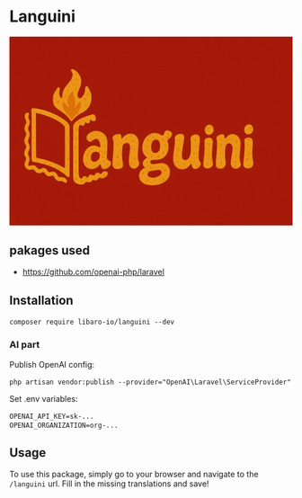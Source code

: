 # Languini

![Languini](src/public/image.png)

## pakages used
- https://github.com/openai-php/laravel

## Installation

```shell
composer require libaro-io/languini --dev
```

### AI part

Publish OpenAI config:

```shell
php artisan vendor:publish --provider="OpenAI\Laravel\ServiceProvider"
```

Set .env variables:

```
OPENAI_API_KEY=sk-...
OPENAI_ORGANIZATION=org-...
```

## Usage

To use this package, simply go to your browser and navigate to the `/languini` url. Fill in the missing translations and save!
